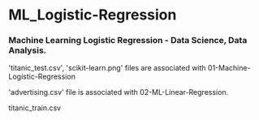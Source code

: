 # ML_Logistic-Regression

### Machine Learning Logistic Regression - Data Science, Data Analysis. 

'titanic_test.csv', 'scikit-learn.png' files are associated with 01-Machine-Logistic-Regression

'advertising.csv' file is associated with 02-ML-Linear-Regression.



titanic_train.csv
